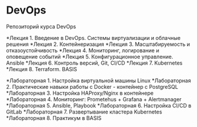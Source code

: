 # DevOps
Репозиторий курса DevOps

*Лекция 1. Введение в DevOps. Системы виртуализации и облачные решения
*Лекция 2. Контейнеризация
*Лекция 3. Масштабируемость и отказоустойчивость
*Лекция 4. Мониторинг, логирование и оповещение событий 
*Лекция 5. Конфигурационное управление. Ansible
*Лекция 6. Контроль версий, Git, CI/CD
*Лекция 7. Kubernetes
*Лекция 8. Terraform. BASIS

*Лабораторная 1. Настройка виртуальной машины Linux
*Лабораторная 2. Практические навыки работы с Docker - контейнер с PostgreSQL
*Лабораторная 3. Настройка HAProxy/Nginx в контейнере
*Лабораторная 4. Мониторинг: Prometehus + Grafana + Alertmanager 
*Лабораторная 5. Ansible, Playbook
*Лабораторная 6. Настройка CI/CD в GitLab
*Лабораторная 7. Развертывание кластера Kubernetes 
*Лабораторная 8. Практикум в BASIS
